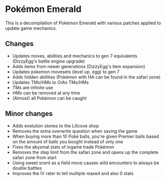 # Pokémon Emerald

This is a decompilation of Pokémon Emerald with various patches applied to update game mechanics.

## Changes
- Updates moves, abilities and mechanics to gen 7 equivalents (DizzyEgg's battle engine upgrade)
- Adds items from newer generations (DizzyEgg's item expansion)
- Updates pokemon movesets (level up, egg) to gen 7
- Adds hidden abilities (Pokémon with HA can be found in the safari zone)
- Updates TMs/HMs to OrAs TMs/HMs
- TMs are infinite use
- HMs can be removed at any time
- (Almost) all Pokémon can be caught

## Minor changes
- Adds evolution stones to the Lilicove shop
- Removes the extra overwrite question when saving the game
- When buying more than 10 Poké balls, you're given Premier balls based on the amount of balls you bought instead of only one
- Fixes the abysmal stats of ingame trade Pokémon
- Removes the step limit from the safari zone and opens up the complete safari zone from start
- Using sweet scent as a field move causes wild encounters to always be double battles
- Improves the IV rater to tell multiple maxed and also 0 stats